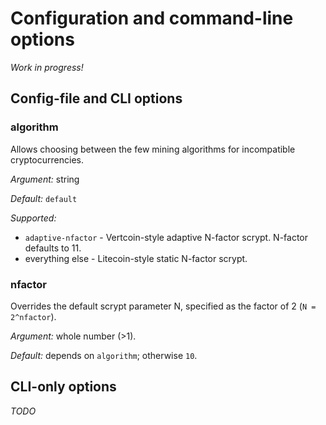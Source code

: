 # Configuration and command-line options

*Work in progress!*


## Config-file and CLI options

### algorithm

Allows choosing between the few mining algorithms for incompatible
cryptocurrencies.

*Argument:* string

*Default:* `default`

*Supported:*

* `adaptive-nfactor` - Vertcoin-style adaptive N-factor scrypt.
N-factor defaults to 11.
* everything else - Litecoin-style static N-factor scrypt.


### nfactor

Overrides the default scrypt parameter N, specified as the factor of 2
(`N = 2^nfactor`).

*Argument:* whole number (>1).

*Default:* depends on `algorithm`; otherwise `10`.


## CLI-only options

*TODO*
